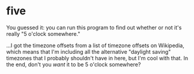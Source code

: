 # five

You guessed it: you can run this program to find out whether or not it's really "5 o'clock somewhere."

...I got the timezone offsets from a list of timezone offsets on Wikipedia, which means that I'm including all the alternative "daylight saving" timezones that I probably shouldn't have in here, but I'm cool with that. In the end, don't you *want* it to be 5 o'clock somewhere?
